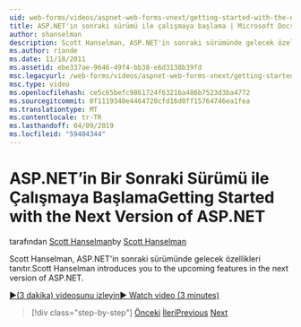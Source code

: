 ```yaml
---
uid: web-forms/videos/aspnet-web-forms-vnext/getting-started-with-the-next-version-of-aspnet
title: ASP.NET'ın sonraki sürümü ile çalışmaya başlama | Microsoft Docs
author: shanselman
description: Scott Hanselman, ASP.NET'in sonraki sürümünde gelecek özellikleri tanıtır.
ms.author: riande
ms.date: 11/18/2011
ms.assetid: ebe337ae-9646-49f4-bb38-e6d3138b39fd
msc.legacyurl: /web-forms/videos/aspnet-web-forms-vnext/getting-started-with-the-next-version-of-aspnet
msc.type: video
ms.openlocfilehash: ce5c65befc9861724f63216a486b7523d3ba4772
ms.sourcegitcommit: 0f1119340e4464720cfd16d0ff15764746ea1fea
ms.translationtype: MT
ms.contentlocale: tr-TR
ms.lasthandoff: 04/09/2019
ms.locfileid: "59404344"
---
```

# <a name="getting-started-with-the-next-version-of-aspnet"></a><span data-ttu-id="c101e-103">ASP.NET’in Bir Sonraki Sürümü ile Çalışmaya Başlama</span><span class="sxs-lookup"><span data-stu-id="c101e-103">Getting Started with the Next Version of ASP.NET</span></span>

<span data-ttu-id="c101e-104">tarafından [Scott Hanselman](https://github.com/shanselman)</span><span class="sxs-lookup"><span data-stu-id="c101e-104">by [Scott Hanselman](https://github.com/shanselman)</span></span>

<span data-ttu-id="c101e-105">Scott Hanselman, ASP.NET'in sonraki sürümünde gelecek özellikleri tanıtır.</span><span class="sxs-lookup"><span data-stu-id="c101e-105">Scott Hanselman introduces you to the upcoming features in the next version of ASP.NET.</span></span>

[<span data-ttu-id="c101e-106">&#9654;(3 dakika) videosunu izleyin</span><span class="sxs-lookup"><span data-stu-id="c101e-106">&#9654; Watch video (3 minutes)</span></span>](https://channel9.msdn.com/Blogs/ASP-NET-Site-Videos/getting-started-with-the-next-version-of-aspnet)

> [!div class="step-by-step"]
> <span data-ttu-id="c101e-107">[Önceki](aspnet-vnext-videos-bundling-and-minification.md)
> [İleri](aspnet-and-web-tools-20122.md)</span><span class="sxs-lookup"><span data-stu-id="c101e-107">[Previous](aspnet-vnext-videos-bundling-and-minification.md)
[Next](aspnet-and-web-tools-20122.md)</span></span>
